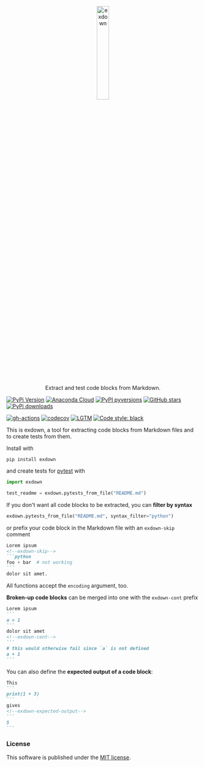 <p align="center">
  <a href="https://github.com/nschloe/exdown"><img alt="exdown" src="https://nschloe.github.io/exdown/logo.svg" width="25%"></a>
  <p align="center">Extract and test code blocks from Markdown.</p>
</p>

[![PyPi Version](https://img.shields.io/pypi/v/exdown.svg?style=flat-square)](https://pypi.org/project/exdown/)
[![Anaconda Cloud](https://anaconda.org/conda-forge/exdown/badges/version.svg?=style=flat-square)](https://anaconda.org/conda-forge/exdown/)
[![PyPI pyversions](https://img.shields.io/pypi/pyversions/exdown.svg?style=flat-square)](https://pypi.org/project/exdown/)
[![GitHub stars](https://img.shields.io/github/stars/nschloe/exdown.svg?style=flat-square&logo=github&label=Stars&logoColor=white)](https://github.com/nschloe/exdown)
[![PyPi downloads](https://img.shields.io/pypi/dm/exdown.svg?style=flat-square)](https://pypistats.org/packages/exdown)

[![gh-actions](https://img.shields.io/github/workflow/status/nschloe/exdown/ci?style=flat-square)](https://github.com/nschloe/exdown/actions?query=workflow%3Aci)
[![codecov](https://img.shields.io/codecov/c/github/nschloe/exdown.svg?style=flat-square)](https://app.codecov.io/gh/nschloe/exdown)
[![LGTM](https://img.shields.io/lgtm/grade/python/github/nschloe/exdown.svg?style=flat-square)](https://lgtm.com/projects/g/nschloe/exdown)
[![Code style: black](https://img.shields.io/badge/code%20style-black-000000.svg?style=flat-square)](https://github.com/psf/black)

This is exdown, a tool for extracting code blocks from Markdown files and to create
tests from them.

Install with
```
pip install exdown
```
and create tests for [pytest](https://docs.pytest.org/en/stable/) with
```python
import exdown

test_readme = exdown.pytests_from_file("README.md")
```

If you don't want all code blocks to be extracted, you can **filter by syntax**
```python
exdown.pytests_from_file("README.md", syntax_filter="python")
```
or prefix your code block in the Markdown file with an `exdown-skip` comment
````markdown
Lorem ipsum
<!--exdown-skip-->
```python
foo + bar  # not working
```
dolor sit amet.
````
All functions accept the `encoding` argument, too.

**Broken-up code blocks** can be merged into one with the `exdown-cont` prefix
````markdown
Lorem ipsum
```
a = 1
```
dolor sit amet
<!--exdown-cont-->
```
# this would otherwise fail since `a` is not defined
a + 1
```
````

You can also define the **expected output of a code block**:
````markdown
This
```
print(1 + 3)
```
gives
<!--exdown-expected-output-->
```
5
```
`````

### License
This software is published under the [MIT
license](https://en.wikipedia.org/wiki/MIT_License).
